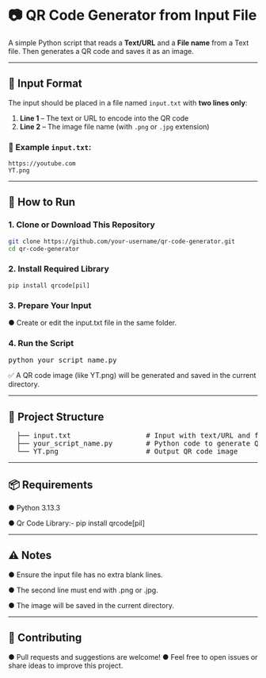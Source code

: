 # 📷 QR Code Generator from Input File

A simple Python script that reads a **Text/URL** and a **File name** from a Text file. Then generates a QR code and saves it as an image.

---

## 📝 Input Format

The input should be placed in a file named `input.txt` with **two lines only**:

1. **Line 1** – The text or URL to encode into the QR code  
2. **Line 2** – The image file name (with `.png` or `.jpg` extension)

### 🔹 Example `input.txt`:
```
https://youtube.com
YT.png
```

---

## 🚀 How to Run

### 1. Clone or Download This Repository

```bash
git clone https://github.com/your-username/qr-code-generator.git
cd qr-code-generator
```

### 2. Install Required Library
```
pip install qrcode[pil]
```

### 3. Prepare Your Input
● Create or edit the input.txt file in the same folder.

### 4. Run the Script
<pre>
python your_script_name.py
</pre>

✅ A QR code image (like YT.png) will be generated and saved in the current directory.

---

## 📂 Project Structure
<pre>
  ├── input.txt &nbsp;&nbsp;&nbsp;&nbsp;&nbsp;&nbsp;&nbsp;&nbsp;&nbsp;&nbsp;&nbsp;&nbsp;&nbsp;&nbsp;&nbsp;&nbsp; # Input with text/URL and filename 
  ├── your_script_name.py &nbsp;&nbsp; &nbsp;&nbsp;&nbsp;&nbsp;# Python code to generate QR 
  └── YT.png &nbsp;&nbsp;&nbsp;&nbsp;&nbsp;&nbsp;&nbsp;&nbsp;&nbsp;&nbsp;&nbsp;&nbsp;&nbsp;&nbsp;&nbsp;&nbsp;&nbsp;&nbsp;&nbsp; # Output QR code image
</pre>


---

## 📦 Requirements
● Python 3.13.3

● Qr Code Library:- pip install qrcode[pil]

---

## ⚠️ Notes
● Ensure the input file has no extra blank lines.

● The second line must end with .png or .jpg.

● The image will be saved in the current directory.

---

## 🙌 Contributing
● Pull requests and suggestions are welcome!
● Feel free to open issues or share ideas to improve this project.


